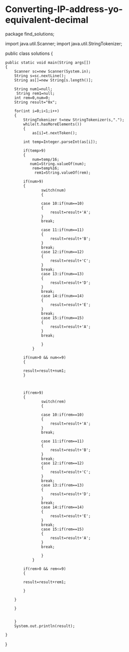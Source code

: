# Converting-IP-address-yo-equivalent-decimal
package find_solutions;

import java.util.Scanner;
import java.util.StringTokenizer;

public class solutions {


	public static void main(String args[])
	{	
		Scanner sc=new Scanner(System.in);
		String s=sc.nextLine();
		String as[]=new String[s.length()];
		
		String num1=null;
		 String rem1=null;
		int rem=0,num=0;
		String result="0x";
		
		for(int i=0;i<1;i++)
		{
			StringTokenizer t=new StringTokenizer(s,".");
			while(t.hasMoreElements())
			{
				as[i]=t.nextToken();

			int temp=Integer.parseInt(as[i]);
		
			if(temp>9)
			{
				num=temp/16;
			   num1=String.valueOf(num);
			    rem=temp%16;
				 rem1=String.valueOf(rem);
				
			if(num>9)
			{
					switch(num)
					{
					
				    case 10:if(num==10)
					{
						result=result+'A';
					}
				    break;
							
					case 11:if(num==11)
					{
						result=result+'B';
					}
					break;
					case 12:if(num==12)
					{
						result=result+'C';
					}
					break;
					case 13:if(num==13)
					{
						result=result+'D';
					}
					break;
					case 14:if(num==14)
					{
						result=result+'E';
					}
					break;
					case 15:if(num==15)
					{
						result=result+'A';
					}
					break;
					
					}
				}
			
			if(num>0 && num<=9)
			{
				
			result=result+num1;
			}
			
			
			
			if(rem>9)
			{
					switch(rem)
					{
					
				    case 10:if(rem==10)
					{
						result=result+'A';
					}
				    break;
							
					case 11:if(rem==11)
					{
						result=result+'B';
					}
					break;
					case 12:if(rem==12)
					{
						result=result+'C';
					}
					break;
					case 13:if(rem==13)
					{
						result=result+'D';
					}
					break;
					case 14:if(rem==14)
					{
						result=result+'E';
					}
					break;
					case 15:if(rem==15)
					{
						result=result+'A';
					}
					break;
					
					}
				}

			if(rem>0 && rem<=9)
			{
				
			result=result+rem1;

			}
		
		}

		}


		}
		System.out.println(result);

	}
}
